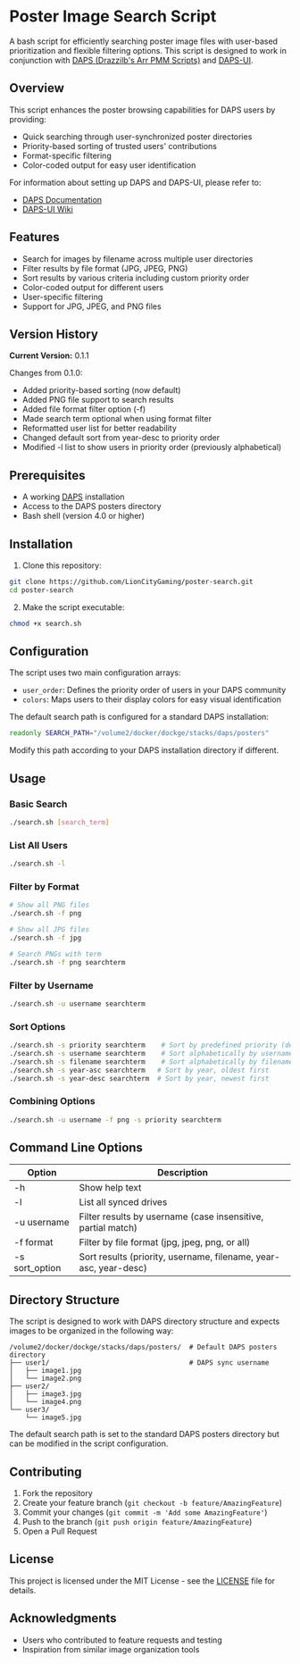 # Poster Image Search Script

A bash script for efficiently searching poster image files with user-based prioritization and flexible filtering options. This script is designed to work in conjunction with [DAPS (Drazzilb's Arr PMM Scripts)](https://github.com/Drazzilb08/daps) and [DAPS-UI](https://github.com/zarskie/daps-ui/wiki).

## Overview

This script enhances the poster browsing capabilities for DAPS users by providing:
- Quick searching through user-synchronized poster directories
- Priority-based sorting of trusted users' contributions
- Format-specific filtering
- Color-coded output for easy user identification

For information about setting up DAPS and DAPS-UI, please refer to:
- [DAPS Documentation](https://github.com/Drazzilb08/daps)
- [DAPS-UI Wiki](https://github.com/zarskie/daps-ui/wiki)

## Features

- Search for images by filename across multiple user directories
- Filter results by file format (JPG, JPEG, PNG)
- Sort results by various criteria including custom priority order
- Color-coded output for different users
- User-specific filtering
- Support for JPG, JPEG, and PNG files

## Version History

**Current Version:** 0.1.1

Changes from 0.1.0:
- Added priority-based sorting (now default)
- Added PNG file support to search results
- Added file format filter option (-f)
- Made search term optional when using format filter
- Reformatted user list for better readability
- Changed default sort from year-desc to priority order
- Modified -l list to show users in priority order (previously alphabetical)

## Prerequisites

- A working [DAPS](https://github.com/Drazzilb08/daps) installation
- Access to the DAPS posters directory
- Bash shell (version 4.0 or higher)

## Installation

1. Clone this repository:
```bash
git clone https://github.com/LionCityGaming/poster-search.git
cd poster-search
```

2. Make the script executable:
```bash
chmod +x search.sh
```

## Configuration

The script uses two main configuration arrays:
- `user_order`: Defines the priority order of users in your DAPS community
- `colors`: Maps users to their display colors for easy visual identification

The default search path is configured for a standard DAPS installation:
```bash
readonly SEARCH_PATH="/volume2/docker/dockge/stacks/daps/posters"
```

Modify this path according to your DAPS installation directory if different.

## Usage

### Basic Search
```bash
./search.sh [search_term]
```

### List All Users
```bash
./search.sh -l
```

### Filter by Format
```bash
# Show all PNG files
./search.sh -f png

# Show all JPG files
./search.sh -f jpg

# Search PNGs with term
./search.sh -f png searchterm
```

### Filter by Username
```bash
./search.sh -u username searchterm
```

### Sort Options
```bash
./search.sh -s priority searchterm    # Sort by predefined priority (default)
./search.sh -s username searchterm    # Sort alphabetically by username
./search.sh -s filename searchterm    # Sort alphabetically by filename
./search.sh -s year-asc searchterm   # Sort by year, oldest first
./search.sh -s year-desc searchterm  # Sort by year, newest first
```

### Combining Options
```bash
./search.sh -u username -f png -s priority searchterm
```

## Command Line Options

| Option | Description |
|--------|-------------|
| -h | Show help text |
| -l | List all synced drives |
| -u username | Filter results by username (case insensitive, partial match) |
| -f format | Filter by file format (jpg, jpeg, png, or all) |
| -s sort_option | Sort results (priority, username, filename, year-asc, year-desc) |

## Directory Structure

The script is designed to work with DAPS directory structure and expects images to be organized in the following way:
```
/volume2/docker/dockge/stacks/daps/posters/  # Default DAPS posters directory
├── user1/                                   # DAPS sync username
│   ├── image1.jpg
│   └── image2.png
├── user2/
│   ├── image3.jpg
│   └── image4.png
└── user3/
    └── image5.jpg
```

The default search path is set to the standard DAPS posters directory but can be modified in the script configuration.

## Contributing

1. Fork the repository
2. Create your feature branch (`git checkout -b feature/AmazingFeature`)
3. Commit your changes (`git commit -m 'Add some AmazingFeature'`)
4. Push to the branch (`git push origin feature/AmazingFeature`)
5. Open a Pull Request

## License

This project is licensed under the MIT License - see the [LICENSE](LICENSE) file for details.

## Acknowledgments

- Users who contributed to feature requests and testing
- Inspiration from similar image organization tools
